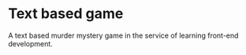 # Text based game

A text based murder mystery game in the service of learning front-end development.